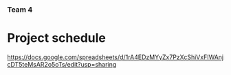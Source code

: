 ### Team 4 ###

# Project schedule

https://docs.google.com/spreadsheets/d/1rA4EDzMYyZx7PzXcShiVxFIWAnjcDT5teMsAR2o5oTs/edit?usp=sharing